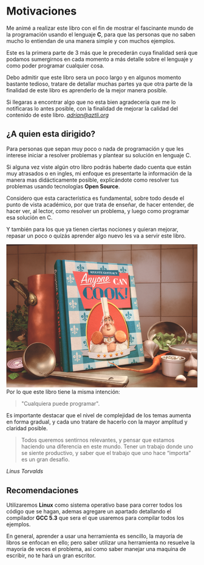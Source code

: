 # Motivaciones
Me animé a realizar este libro con el fin de mostrar el fascinante mundo de la programación usando el lenguaje **C**, para que las personas que no saben mucho lo entiendan de una manera simple y con muchos ejemplos.

Este es la primera parte de 3 más que le precederán cuya finalidad será que podamos sumergirnos en cada momento a más detalle sobre el lenguaje y como poder programar cualquier cosa.

Debo admitir que este libro sera un poco largo y en algunos momento bastante tedioso, tratare de detallar muchas partes ya que otra parte de la finalidad de este libro es aprenderlo de la mejor manera posible.

Si llegaras a encontrar algo que no esta bien agradecería que me lo notificaras lo antes posible, con la finalidad de mejorar la calidad del contenido de este libro.
*adrian@aztli.org* 

## ¿A quien esta dirigido?
Para personas que sepan muy poco o nada de programación y que les interese iniciar a resolver problemas y plantear su solución en lenguaje C.

Si alguna vez viste algún otro libro podrás haberte dado cuenta que están muy atrasados o en ingles, mi enfoque es presentarte la información de la manera mas didácticamente posible, explicándote como resolver tus problemas usando tecnologías **Open Source**.

Considero que esta característica es fundamental, sobre todo desde el punto de vista académico, por que trata de enseñar, de hacer entender, de hacer ver, al lector, como resolver un problema, y luego como programar  esa solución en C.

Y también para los que ya tienen ciertas nociones y quieran mejorar, repasar un poco o quizás aprender algo nuevo les va a servir este libro.

![gustea](Imagenes/gustea.png)
Por lo que este libro tiene la misma intención:
> "Cualquiera puede programar".

Es importante destacar que el nivel de complejidad de los temas aumenta en forma gradual, y cada uno tratare de hacerlo con la mayor amplitud y claridad posible.

> Todos queremos sentirnos relevantes, y pensar que estamos haciendo una diferencia en este mundo. Tener un trabajo donde uno se siente productivo, y saber que el trabajo que uno hace “importa” es un gran desafío.

*Linus Torvalds*

## Recomendaciones
Utilizaremos **Linux** como sistema operativo base para correr todos los código que se hagan, ademas agregare un apartado detallando el compilador **GCC 5.3** que sera el que usaremos para compilar todos los ejemplos.

En general, aprender a usar una herramienta es sencillo, la mayoría de libros se enfocan en ello; pero saber utilizar una herramienta no resuelve la mayoría de veces el problema, así como saber manejar una maquina de escribir, no te hará un gran escritor.